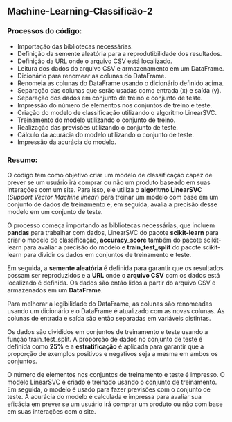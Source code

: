 ## Machine-Learning-Classificão-2

### Processos do código:

* Importação das bibliotecas necessárias.
* Definição da semente aleatória para a reprodutibilidade dos resultados.
* Definição da URL onde o arquivo CSV está localizado.
* Leitura dos dados do arquivo CSV e armazenamento em um DataFrame.
* Dicionário para renomear as colunas do DataFrame.
* Renomeia as colunas do DataFrame usando o dicionário definido acima.
* Separação das colunas que serão usadas como entrada (x) e saída (y).
* Separação dos dados em conjunto de treino e conjunto de teste.
* Impressão do número de elementos nos conjuntos de treino e teste.
* Criação do modelo de classificação utilizando o algoritmo LinearSVC.
* Treinamento do modelo utilizando o conjunto de treino.
* Realização das previsões utilizando o conjunto de teste.
* Cálculo da acurácia do modelo utilizando o conjunto de teste.
* Impressão da acurácia do modelo.

### Resumo:

O código tem como objetivo criar um modelo de classificação capaz de prever se um usuário irá comprar ou não um produto baseado em suas interações com um site. Para isso, ele utiliza o **algoritmo LinearSVC** (*Support Vector Machine linear*) para treinar um modelo com base em um conjunto de dados de treinamento e, em seguida, avalia a precisão desse modelo em um conjunto de teste.

O processo começa importando as bibliotecas necessárias, que incluem **pandas** para trabalhar com dados, LinearSVC do pacote **scikit-learn** para criar o modelo de classificação, **accuracy_score** também do pacote scikit-learn para avaliar a precisão do modelo e **train_test_split** do pacote scikit-learn para dividir os dados em conjuntos de treinamento e teste.

Em seguida, a **semente aleatória** é definida para garantir que os resultados possam ser reproduzidos e a **URL** onde o **arquivo CSV** com os dados está localizado é definida. Os dados são então lidos a partir do arquivo CSV e armazenados em um **DataFrame**.

Para melhorar a legibilidade do DataFrame, as colunas são renomeadas usando um dicionário e o DataFrame é atualizado com as novas colunas. As colunas de entrada e saída são então separadas em variáveis distintas.

Os dados são divididos em conjuntos de treinamento e teste usando a função train_test_split. A proporção de dados no conjunto de teste é definida como **25%** e a **estratificação** é aplicada para garantir que a proporção de exemplos positivos e negativos seja a mesma em ambos os conjuntos.

O número de elementos nos conjuntos de treinamento e teste é impresso. O modelo LinearSVC é criado e treinado usando o conjunto de treinamento. Em seguida, o modelo é usado para fazer previsões com o conjunto de teste. A acurácia do modelo é calculada e impressa para avaliar sua eficácia em prever se um usuário irá comprar um produto ou não com base em suas interações com o site.
